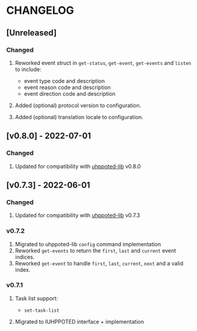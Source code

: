 # CHANGELOG

## [Unreleased]

### Changed

1. Reworked event struct in `get-status`, `get-event`, `get-events` and `listen` to include:
   - event type code and description
   - event reason code and description
   - event direction code and description

2. Added (optional) protocol version to configuration.
3. Added (optional) translation locale to configuration.


## [v0.8.0] - 2022-07-01

### Changed
1. Updated for compatibility with [uhppoted-lib](https://github.com/uhppoted/uhppoted-lib) v0.8.0

## [v0.7.3] - 2022-06-01

### Changed
1. Updated for compatibility with [uhppoted-lib](https://github.com/uhppoted/uhppoted-lib) v0.7.3

### v0.7.2

1. Migrated to uhppoted-lib `config` command implementation
2. Reworked `get-events` to return the `first`, `last` and `current` event indices.
3. Reworked `get-event`  to handle `first`, `last`, `current`, `next` and a valid index.

### v0.7.1

1. Task list support:
   -  `set-task-list`

2. Migrated to IUHPPOTED interface + implementation